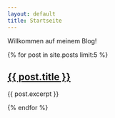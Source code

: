 ```yaml
---
layout: default
title: Startseite
---
```


Willkommen auf meinem Blog!

{% for post in site.posts limit:5 %}
  <article>
    <h2><a href="{{ post.url | relative_url }}">{{ post.title }}</a></h2>
    <p>{{ post.excerpt }}</p>
  </article>
{% endfor %}

